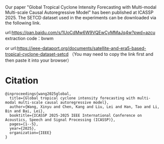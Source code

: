 Our paper "Global Tropical Cyclone Intensity Forecasting with Multi-modal Multi-scale Causal Autoregressive Model" has been published at ICASSP 2025. The SETCD dataset used in the experiments can be downloaded via the following link.

url:[https://pan.baidu.com/s/1UoCdMw6W9VQEwCyMMaJq4w?pwd=azcu ](https://pan.baidu.com/s/1TH0_-PBMeKWceH0HAv0FzA?pwd=bvwm)
extraction code：bvwm

or url:https://ieee-dataport.org/documents/satellite-and-era5-based-tropical-cyclone-dataset-setcd        （You may need to copy the link first and then paste it into your browser）

# Citation
```
@inproceedings{wang2025global,
  title={Global tropical cyclone intensity forecasting with multi-modal multi-scale causal autoregressive model},
  author={Wang, Xinyu and Chen, Kang and Liu, Lei and Han, Tao and Li, Bin and Bai, Lei},
  booktitle={ICASSP 2025-2025 IEEE International Conference on Acoustics, Speech and Signal Processing (ICASSP)},
  pages={1--5},
  year={2025},
  organization={IEEE}
}
```
